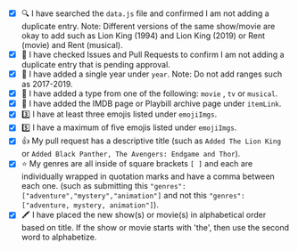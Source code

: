 <!-- You must fill out this to do list for your pull request to be accepted.  If you are adding a new TV show, movie or musical, please follow the checklist below. Place an [x] (get rid of any spaces) inside each square as you complete each item. This is just to help you double check for any errors that might come up. 🙂 If this pull request is to address something other than adding shows or movies, please delete the text below and write your own description on what you have changed/added to the project. -->

- [x] 🔍 I have searched the `data.js` file and confirmed I am not adding a duplicate entry. Note: Different versions of the same show/movie are okay to add such as Lion King (1994) and Lion King (2019) or Rent (movie) and Rent (musical).
- [x] 💜 I have checked Issues and Pull Requests to confirm I am not adding a duplicate entry that is pending approval.
- [x] 🌈 I have added a single year under `year`. Note: Do not add ranges such as 2017-2019.
- [x] 📅 I have added a type from one of the following: `movie` , `tv` or `musical`.
- [x] 🔗 I have added the IMDB page or Playbill archive page under `itemLink`.
- [x] 3️⃣ I have at least three emojis listed under `emojiImgs`.
- [x] 5️⃣ I have a maximum of five emojis listed under `emojiImgs`.
- [x] 👍 My pull request has a descriptive title (such as `Added The Lion King` or `Added Black Panther, The Avengers: Endgame and Thor`).
- [x] ⭐ My genres are all inside of square brackets `[ ]` and each are individually wrapped in quotation marks and have a comma between each one. (such as submitting this `"genres": ["adventure","mystery","animation"]` and not this `"genres":["adventure, mystery, animation"]`).
- [x] 🖍️ I have placed the new show(s) or movie(s) in alphabetical order based on title. If the show or movie starts with 'the', then use the second word to alphabetize.

<!-- 👋 If this pull request closes an issue, add Closes #--- to the bottom of the pull request (replace the --- with the issue number). -->

<!-- 👋 If you would like me to Tweet about your contribution, add your Twitter handle to the bottom of this pull request. I will tweet a short summary and a screenshot of what you added. Example tweet: Congrats to @musicalwebdev for contributing to EmojiScreen with their first ever pull request! 🥳They added Legally Blonde, one of our favorite 2000s movies! 💅-->



